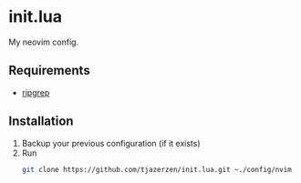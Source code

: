 # init.lua

My neovim config.

## Requirements

- [ripgrep](https://github.com/BurntSushi/ripgrep)

## Installation

1. Backup your previous configuration (if it exists)
2. Run
   ```sh
   git clone https://github.com/tjazerzen/init.lua.git ~./config/nvim
   ```
